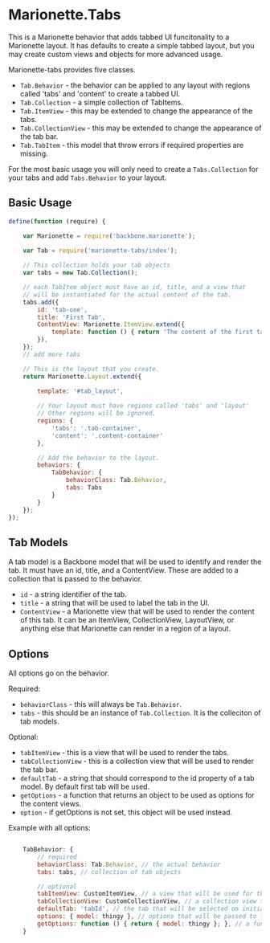 # Marionette.Tabs

This is a Marionette behavior that adds tabbed UI funcitonality to a Marionette layout. It has defaults to create a simple tabbed layout, but you may create custom views and objects for more advanced usage.

Marionette-tabs provides five classes.

- `Tab.Behavior` - the behavior can be applied to any layout with regions called 'tabs' and 'content' to create a tabbed UI.
- `Tab.Collection` - a simple collection of TabItems.
- `Tab.ItemView` - this may be extended to change the appearance of the tabs.
- `Tab.CollectionView` - this may be extended to change the appearance of the tab bar.
- `Tab.TabItem` - this model that throw errors if required properties are missing.

For the most basic usage you will only need to create a `Tabs.Collection` for your tabs and add `Tabs.Behavior` to your layout.

## Basic Usage

```javascript
define(function (require) {

	var Marionette = require('backbone.marionette');
	
	var Tab = require('marionette-tabs/index');

	// This collection holds your tab objects
	var tabs = new Tab.Collection();

	// each TabItem object must have an id, title, and a view that 
	// will be instantiated for the actual content of the tab.
	tabs.add({
		id: 'tab-one',
		title: 'First Tab',
		ContentView: Marionette.ItemView.extend({
			template: function () { return 'The content of the first tab!'; }
		}),
	});
	// add more tabs

	// This is the layout that you create.
	return Marionette.Layout.extend({
		
		template: '#tab_layout',

		// Your layout must have regions called 'tabs' and 'layout'
		// Other regions will be ignored.
		regions: {
			'tabs': '.tab-container',
			'content': '.content-container'
		},

		// Add the behavior to the layout.
		behaviors: {
			TabBehavior: {
				behaviorClass: Tab.Behavior,
				tabs: Tabs
			}
		}
	});
});

```

## Tab Models

A tab model is a Backbone model that will be used to identify and render the tab. It must have an id, title, and a ContentView. These are added to a collection that is passed to the behavior.

- `id` - a string identifier of the tab.
- `title` - a string that will be used to label the tab in the UI.
- `ContentView` - a Marionette view that will be used to render the content of this tab. It can be an ItemView, CollectionView, LayoutView, or anything else that Marionette can render in a region of a layout.

## Options

All options go on the behavior.

Required:

- `behaviorClass` - this will always be `Tab.Behavior`.
- `tabs` - this should be an instance of `Tab.Collection`. It is the colleciton of tab models.

Optional:

- `tabItemView` - this is a view that will be used to render the tabs.
- `tabCollectionView` - this is a collection view that will be used to render the tab bar.
- `defaultTab` - a string that should correspond to the id property of a tab model.  By default first tab will be used.
- `getOptions` - a function that returns an object to be used as options for the content views.
- `option` - if getOptions is not set, this object will be used instead.

Example with all options:

```javascript

	TabBehavior: {
		// required
		behaviorClass: Tab.Behavior, // the actual behavior
		tabs: tabs, // collection of tab objects

		// optional
		tabItemView: CustomItemView, // a view that will be used for the tabs.
		tabCollectionView: CustomCollectionView, // a collection view that will be used to render the tabs.
		defaultTab: 'tabId', // the tab that will be selected on initial view.
		options: { model: thingy }, // options that will be passed to the content views.
		getOptions: function () { return { model: thingy }; }, // a function that will be called just before the view is created to get the options.
	}


```
